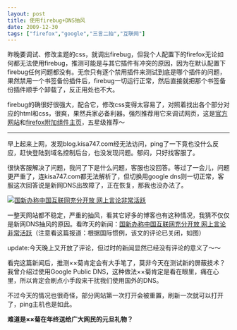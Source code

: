 ```yaml
---
layout: post
title: 使用firebug+DNS抽风
date: 2009-12-30
tags: ["firefox","google","三言二拍","互联网"]
---
```


昨晚要调试、修改主题的css，就调出firebug，但我个人配置下的firefox无论如何都无法使用firebug，推测可能是与其它插件有冲突的原因，因为在默认配置下firebug任何问题都没有。无奈只有逐个禁用插件来测试到底是哪个插件的问题，果然禁用一个书签备份插件后，firebug一切运行正常，然后直接就把那个书签备份插件顺手个卸载了，反正用处也不大。

firebug的确很好很强大，配合它，修改css变得太容易了，对照着找出各个部分对应的html和css，很爽，果然兵家必备利器。强烈推荐用它来调试网页，这是[官方网站](http://getfirebug.com)和[firefox附加组件主页](https://addons.mozilla.org/zh-CN/firefox/addon/1843)，五星级推荐～

<!--more-->

* * *
早上起来上网，发现blog.kisa747.com经无法访问，ping了一下竟也没什么反应，赶快登陆到域名控制后台，也没发现问题。郁闷，只好找客服了。

很快客服解决了问题，我问了下是什么问题，客服也没回答。等过了一会儿，问题更严重了，连kisa747.com都无法解析了，但切换用google dns则一切正常，客服这次回答说是新网DNS出故障了，正在恢复，那我也没办法了。

[![国新办称中国互联网充分开放 网上言论非常活跃](http://localhost/img/2009/4230581098_b46397b614_o.png "国新办称中国互联网充分开放 网上言论非常活跃")](4230581098_b46397b614_o.png)

一整天网站都不稳定，严重的抽风，看其它好多的博客也有这种情况，我猜不仅仅是新网DNS抽风的原因。看昨天的新闻：[国新办称中国互联网充分开放 网上言论非常活跃](http://tech.163.com/09/1229/16/5RNDVFJH000915BF.html)（注意看这篇报道：根据国际惯例，该文的评论已关闭，如图）

update:今天晚上又开放了评论，但过时的新闻显然已经没有评论的意义了～～

看完这篇新闻后，推测××菊肯定会有大手笔了，莫非今天在测试新的屏蔽技术？我曾介绍过使用Google Public DNS，这种做法××菊肯定是看在眼里，痛在心里，所以肯定会刷点小手段来干扰我们使用国外的DNS。

不过今天的情况也很奇怪，部分网站第一次打开会被重置，刷新一次就可以打开了，ping主机也是如此。

**难道是××菊在年终送给广大网民的元旦礼物？**